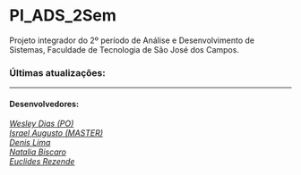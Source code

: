 # PI_ADS_2Sem
Projeto integrador do 2º período de Análise e Desenvolvimento de Sistemas, Faculdade de Tecnologia de São José dos Campos.

### Últimas atualizações:

---
#### Desenvolvedores:  
[*Wesley Dias (PO)*](https://github.com/WeDias)  
[*Israel Augusto (MASTER)*](https://github.com/IsraelAugusto0110)  
[*Denis Lima*](https://github.com/Denis-Lima)  
[*Natalia Biscaro*](https://github.com/NataliaBiscaro)   
[*Euclides Rezende*]()
